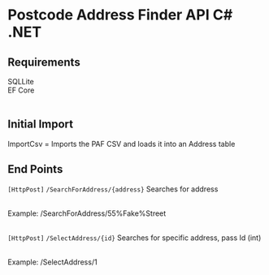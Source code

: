 <h1>Postcode Address Finder API C# .NET</h1>

<h2>Requirements</h2>
SQLLite<br/>
EF Core<br/><br/>

<h2>Initial Import</h2>
ImportCsv = Imports the PAF CSV and loads it into an Address table<br/>

<h2>End Points</h2>

<code>[HttpPost]</code>
<code>/SearchForAddress/{address}</code>
Searches for address<br/><br/>

Example: /SearchForAddress/55%Fake%Street<br/><br/>

<code>[HttpPost]</code>
<code>/SelectAddress/{id}</code>
Searches for specific address, pass Id (int)<br/><br/>

Example:  /SelectAddress/1
